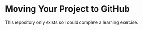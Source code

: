# Moving Your Project to GitHub

This repository only exists so I could complete a learning exercise.